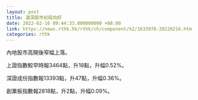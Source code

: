 ```yaml
---
layout: post
title: 滬深股市初段向好
date: 2022-02-16 09:44:33.000000000 +08:00
link: https://news.rthk.hk/rthk/ch/component/k2/1633978-20220216.htm
categories: rthk
---
```


內地股市高開後窄幅上落。

上證指數較早時報3464點，升18點，升幅0.52%。

深證成份指數報13393點，升47點，升幅0.36%。

創業板指數報2818點，升2點，升幅0.09%。
